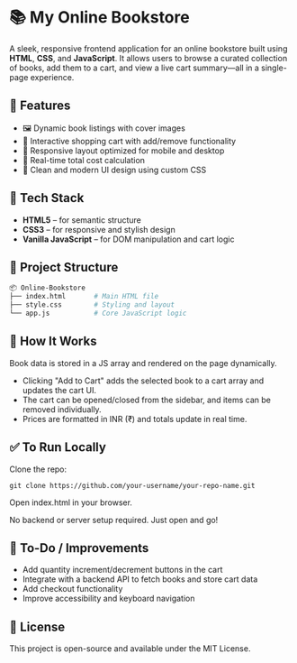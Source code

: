 # 📚 My Online Bookstore

A sleek, responsive frontend application for an online bookstore built using **HTML**, **CSS**, and **JavaScript**. It allows users to browse a curated collection of books, add them to a cart, and view a live cart summary—all in a single-page experience.

## 🚀 Features

- 🖼️ Dynamic book listings with cover images
- 🛒 Interactive shopping cart with add/remove functionality
- 📱 Responsive layout optimized for mobile and desktop
- 💸 Real-time total cost calculation
- 🎨 Clean and modern UI design using custom CSS

## 🧩 Tech Stack

- **HTML5** – for semantic structure  
- **CSS3** – for responsive and stylish design  
- **Vanilla JavaScript** – for DOM manipulation and cart logic

## 📂 Project Structure

```bash
📦 Online-Bookstore
├── index.html       # Main HTML file
├── style.css        # Styling and layout
└── app.js           # Core JavaScript logic
```
## 🧠 How It Works
Book data is stored in a JS array and rendered on the page dynamically.
  - Clicking "Add to Cart" adds the selected book to a cart array and updates the cart UI.
  - The cart can be opened/closed from the sidebar, and items can be removed individually.
  - Prices are formatted in INR (₹) and totals update in real time.

## ✅ To Run Locally
  Clone the repo:
```
git clone https://github.com/your-username/your-repo-name.git
```
  Open index.html in your browser.

  No backend or server setup required. Just open and go!

## 📌 To-Do / Improvements
  - Add quantity increment/decrement buttons in the cart
  - Integrate with a backend API to fetch books and store cart data
  - Add checkout functionality
  - Improve accessibility and keyboard navigation

## 📝 License
  This project is open-source and available under the MIT License.
